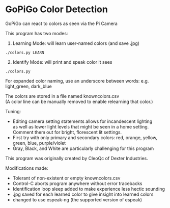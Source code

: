 # GoPiGo Color Detection
GoPiGo can react to colors as seen via the Pi Camera

This program has two modes:  
1. Learning Mode:  will learn user-named colors (and save <color>.jpg)	
```
./colors.py LEARN
```

2. Identify Mode:  will print and speak color it sees
```
./colors.py
```


For expanded color naming, use an underscore between words: e.g. light_green, dark_blue

The colors are stored in a file named knowncolors.csv  
(A color line can be manually removed to enable relearning that color.)

Tuning:  
- Editing camera setting statements allows for incandescent lighting  
  as well as lower light levels that might be seen in a home setting.  
  Comment them out for bright, florescent lit settings.
- First try with only primary and secondary colors: red, orange, yellow, green, blue, purple/violet
- Gray, Black, and White are particularly challenging for this program

This program was originally created by CleoQc of Dexter Industries.

Modifications made:
- Tolerant of non-existent or empty knowncolors.csv
- Control-C aborts program anywhere without error tracebacks
- Identification loop sleep added to make experience less hectic sounding
- <color>.jpg saved for each learned color to give insight into learned colors
- changed to use espeak-ng (the supported version of espeak)
